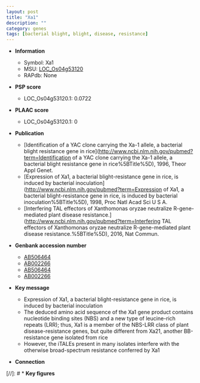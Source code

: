 ```yaml
---
layout: post
title: "Xa1"
description: ""
category: genes
tags: [bacterial blight, blight, disease, resistance]
---
```


* **Information**  
    + Symbol: Xa1  
    + MSU: [LOC_Os04g53120](http://rice.plantbiology.msu.edu/cgi-bin/ORF_infopage.cgi?orf=LOC_Os04g53120)  
    + RAPdb: None  

* **PSP score**  
    + LOC_Os04g53120.1: 0.0722 

* **PLAAC score**  
    + LOC_Os04g53120.1: 0 

* **Publication**  
    + [Identification of a YAC clone carrying the Xa-1 allele, a bacterial blight resistance gene in rice](http://www.ncbi.nlm.nih.gov/pubmed?term=Identification of a YAC clone carrying the Xa-1 allele, a bacterial blight resistance gene in rice%5BTitle%5D), 1996, Theor Appl Genet.
    + [Expression of Xa1, a bacterial blight-resistance gene in rice, is induced by bacterial inoculation](http://www.ncbi.nlm.nih.gov/pubmed?term=Expression of Xa1, a bacterial blight-resistance gene in rice, is induced by bacterial inoculation%5BTitle%5D), 1998, Proc Natl Acad Sci U S A.
    + [Interfering TAL effectors of Xanthomonas oryzae neutralize R-gene-mediated plant disease resistance.](http://www.ncbi.nlm.nih.gov/pubmed?term=Interfering TAL effectors of Xanthomonas oryzae neutralize R-gene-mediated plant disease resistance.%5BTitle%5D), 2016, Nat Commun.

* **Genbank accession number**  
    + [AB506464](http://www.ncbi.nlm.nih.gov/nuccore/AB506464)
    + [AB002266](http://www.ncbi.nlm.nih.gov/nuccore/AB002266)
    + [AB506464](http://www.ncbi.nlm.nih.gov/nuccore/AB506464)
    + [AB002266](http://www.ncbi.nlm.nih.gov/nuccore/AB002266)

* **Key message**  
    + Expression of Xa1, a bacterial blight-resistance gene in rice, is induced by bacterial inoculation
    + The deduced amino acid sequence of the Xa1 gene product contains nucleotide binding sites (NBS) and a new type of leucine-rich repeats (LRR); thus, Xa1 is a member of the NBS-LRR class of plant disease-resistance genes, but quite different from Xa21, another BB-resistance gene isolated from rice
    + However, the iTALEs present in many isolates interfere with the otherwise broad-spectrum resistance conferred by Xa1

* **Connection**  

[//]: # * **Key figures**  


